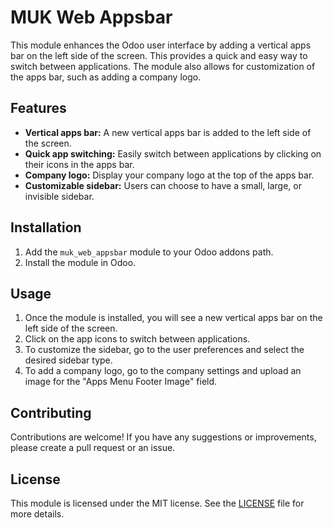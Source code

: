 # MUK Web Appsbar

This module enhances the Odoo user interface by adding a vertical apps bar on the left side of the screen. This provides a quick and easy way to switch between applications. The module also allows for customization of the apps bar, such as adding a company logo.

## Features

-   **Vertical apps bar:** A new vertical apps bar is added to the left side of the screen.
-   **Quick app switching:** Easily switch between applications by clicking on their icons in the apps bar.
-   **Company logo:** Display your company logo at the top of the apps bar.
-   **Customizable sidebar:** Users can choose to have a small, large, or invisible sidebar.

## Installation

1.  Add the `muk_web_appsbar` module to your Odoo addons path.
2.  Install the module in Odoo.

## Usage

1.  Once the module is installed, you will see a new vertical apps bar on the left side of the screen.
2.  Click on the app icons to switch between applications.
3.  To customize the sidebar, go to the user preferences and select the desired sidebar type.
4.  To add a company logo, go to the company settings and upload an image for the "Apps Menu Footer Image" field.

## Contributing

Contributions are welcome! If you have any suggestions or improvements, please create a pull request or an issue.

## License

This module is licensed under the MIT license. See the [LICENSE](LICENSE) file for more details.